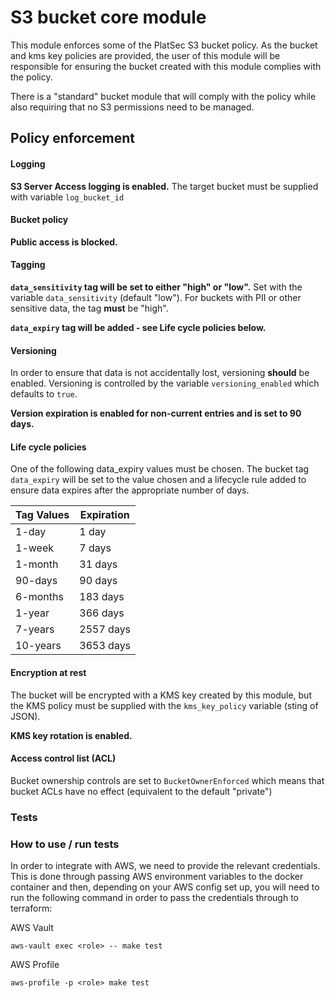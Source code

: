 # S3 bucket core module

This module enforces some of the PlatSec S3 bucket policy. As the bucket and kms key policies are provided, the user of
this module will be responsible for ensuring the bucket created with this module complies with the policy.

There is a "standard" bucket module that will comply with the policy while also requiring that no S3 permissions need
to be managed.


## Policy enforcement

#### Logging
**S3 Server Access logging is enabled.** The target bucket must be supplied with variable `log_bucket_id`

#### Bucket policy

**Public access is blocked.**

#### Tagging

**`data_sensitivity` tag will be set to either "high" or "low".** Set with the variable `data_sensitivity` (default
"low"). For buckets with PII or other sensitive data, the tag **must** be "high".

**`data_expiry` tag will be added - see Life cycle policies below.**

#### Versioning

In order to ensure that data is not accidentally lost, versioning **should** be enabled. Versioning is controlled by
the variable `versioning_enabled` which defaults to `true`.

**Version expiration is enabled for non-current entries and is set to 90 days.**

#### Life cycle policies

One of the following data_expiry values must be chosen. The bucket tag `data_expiry` will be set to the value chosen
and a lifecycle rule added to ensure data expires after the appropriate number of days.

 | Tag Values | Expiration |
|------------|------------|
| 1-day      | 1 day      |
| 1-week     | 7 days     |
| 1-month    | 31 days    |
| 90-days    | 90 days    |
| 6-months   | 183 days   |
| 1-year     | 366 days   |
| 7-years    | 2557 days  |
| 10-years   | 3653 days  |

#### Encryption at rest

The bucket will be encrypted with a KMS key created by this module, but the KMS policy must be supplied with the
`kms_key_policy` variable (sting of JSON).

**KMS key rotation is enabled.**

#### Access control list (ACL)

Bucket ownership controls are set to `BucketOwnerEnforced` which means that bucket ACLs have no effect (equivalent to
the default "private")

### Tests

### How to use / run tests
In order to integrate with AWS, we need to provide the relevant credentials.
This is done through passing AWS environment variables to the docker container and then, depending on your AWS config set up,
you will need to run the following command in order to pass the credentials through to terraform:

AWS Vault

```aws-vault exec <role> -- make test ```

AWS Profile

``` aws-profile -p <role> make test ```
